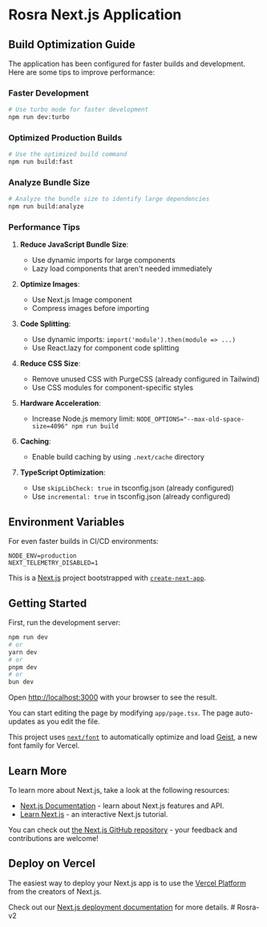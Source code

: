 # Rosra Next.js Application

## Build Optimization Guide

The application has been configured for faster builds and development. Here are some tips to improve performance:

### Faster Development

```bash
# Use turbo mode for faster development
npm run dev:turbo
```

### Optimized Production Builds

```bash
# Use the optimized build command
npm run build:fast
```

### Analyze Bundle Size

```bash
# Analyze the bundle size to identify large dependencies
npm run build:analyze
```

### Performance Tips

1. **Reduce JavaScript Bundle Size**:
   - Use dynamic imports for large components
   - Lazy load components that aren't needed immediately

2. **Optimize Images**:
   - Use Next.js Image component
   - Compress images before importing

3. **Code Splitting**:
   - Use dynamic imports: `import('module').then(module => ...)`
   - Use React.lazy for component code splitting

4. **Reduce CSS Size**:
   - Remove unused CSS with PurgeCSS (already configured in Tailwind)
   - Use CSS modules for component-specific styles

5. **Hardware Acceleration**:
   - Increase Node.js memory limit: `NODE_OPTIONS="--max-old-space-size=4096" npm run build`

6. **Caching**:
   - Enable build caching by using `.next/cache` directory

7. **TypeScript Optimization**:
   - Use `skipLibCheck: true` in tsconfig.json (already configured)
   - Use `incremental: true` in tsconfig.json (already configured)

## Environment Variables

For even faster builds in CI/CD environments:

```
NODE_ENV=production
NEXT_TELEMETRY_DISABLED=1
```

This is a [Next.js](https://nextjs.org) project bootstrapped with [`create-next-app`](https://nextjs.org/docs/app/api-reference/cli/create-next-app).

## Getting Started

First, run the development server:

```bash
npm run dev
# or
yarn dev
# or
pnpm dev
# or
bun dev
```

Open [http://localhost:3000](http://localhost:3000) with your browser to see the result.

You can start editing the page by modifying `app/page.tsx`. The page auto-updates as you edit the file.

This project uses [`next/font`](https://nextjs.org/docs/app/building-your-application/optimizing/fonts) to automatically optimize and load [Geist](https://vercel.com/font), a new font family for Vercel.

## Learn More

To learn more about Next.js, take a look at the following resources:

- [Next.js Documentation](https://nextjs.org/docs) - learn about Next.js features and API.
- [Learn Next.js](https://nextjs.org/learn) - an interactive Next.js tutorial.

You can check out [the Next.js GitHub repository](https://github.com/vercel/next.js) - your feedback and contributions are welcome!

## Deploy on Vercel

The easiest way to deploy your Next.js app is to use the [Vercel Platform](https://vercel.com/new?utm_medium=default-template&filter=next.js&utm_source=create-next-app&utm_campaign=create-next-app-readme) from the creators of Next.js.

Check out our [Next.js deployment documentation](https://nextjs.org/docs/app/building-your-application/deploying) for more details.
#   R o s r a - v 2  
 